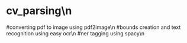 # cv_parsing\n
#converting pdf to image using pdf2image\n
#bounds creation and text recognition using easy ocr\n
#ner tagging using spacy\n
